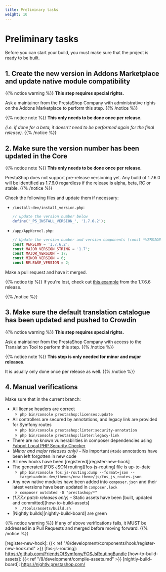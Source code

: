 ```yaml
---
title: Preliminary tasks
weight: 10
---
```


# Preliminary tasks

Before you can start your build, you must make sure that the project is ready to be built.

## 1. Create the new version in Addons Marketplace and update native module compatibility

{{% notice warning %}}
**This step requires special rights.**

Ask a maintainer from the PrestaShop Company with administrative rights on the Addons Marketplace to perform this step.
{{% /notice %}}

{{% notice note %}}
**This only needs to be done once per release.**

_(i.e. if done for a beta, it doesn't need to be performed again for the final release)._
{{% /notice %}}

## 2. Make sure the version number has been updated in the Core

{{% notice note %}}
**This only needs to be done once per release.**

PrestaShop does not support pre-release versioning yet. Any build of 1.7.6.0 will be identified as 1.7.6.0 regardless if the release is alpha, beta, RC or stable.
{{% /notice %}}

Check the following files and update them if necessary:

* `/install-dev/install_version.php`:

    ```php
    // update the version number below
    define('_PS_INSTALL_VERSION_', '1.7.6.2');
    ```

* `/app/AppKernel.php`:

    ```php
    // Update the version number and version components (const *VERSION and the other one, which depends for patch or minor)
    const VERSION = '1.7.6.2';
    const MAJOR_VERSION_STRING = '1.7';
    const MAJOR_VERSION = 17;
    const MINOR_VERSION = 6;
    const RELEASE_VERSION = 2;
    ```

Make a pull request and have it merged.

{{% notice tip %}}
If you're lost, check out [this example][bump-core-version-pr-example] from the 1.7.6.6 release.

[bump-core-version-pr-example]: https://github.com/PrestaShop/PrestaShop/pull/19980
{{% /notice %}}

## 3. Make sure the default translation catalogue has been updated and pushed to Crowdin

{{% notice warning %}}
**This step requires special rights.**

Ask a maintainer from the PrestaShop Company with access to the Translation Tool to perform this step.
{{% /notice %}}

{{% notice note %}}
**This step is only needed for minor and major releases.**

It is usually only done once per release as well.
{{% /notice %}}

## 4. Manual verifications

Make sure that in the current branch:

* All license headers are correct
    * `php bin/console prestashop:licenses:update`
* All controllers are secured by annotations, and legacy link are provided for Symfony routes
    * `php bin/console prestashop:linter:security-annotation`
    * `php bin/console prestashop:linter:legacy-link`
* There are no known vulnerabilities in composer dependencies using [Fabpot Local PHP Security Checker][security-checker]
* _(Minor and major releases only)_ – No important `@todo` annotations have been left forgotten in new code
* All new hooks have been [registered][register-new-hook]
* The generated [FOS JSON routing][fos-js-routing] file is up-to-date
    * `php bin/console fos:js-routing:dump --format=json --target=admin-dev/themes/new-theme/js/fos_js_routes.json`
* Any new native modules have been added into `composer.json` and their latest versions have been updated in `composer.lock`
    * `composer outdated -D "prestashop/*"`
* _(1.7.7.x patch releases only)_ – Static assets have been [built, updated and committed][how-to-build-assets]
    * `./tools/assets/build.sh`
* [Nightly builds][nightly-build-board] are green


{{% notice warning %}}
If any of above verifications fails, it MUST be addressed in a Pull Requests and merged before moving forward.
{{% /notice %}}

[security-checker]: https://github.com/fabpot/local-php-security-checker
[register-new-hook]: {{< ref "/8/development/components/hook/register-new-hook.md" >}}
[fos-js-routing]: https://github.com/FriendsOfSymfony/FOSJsRoutingBundle
[how-to-build-assets]: {{< ref "/8/development/compile-assets.md" >}}
[nightly-build-board]: https://nightly.prestashop.com/
